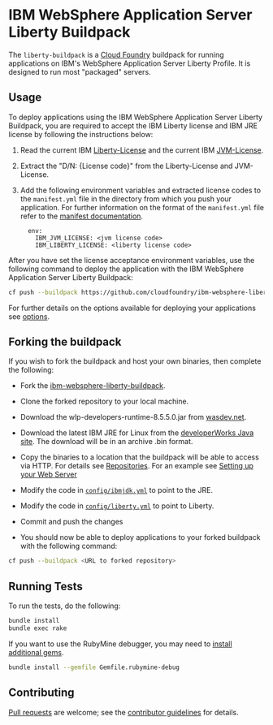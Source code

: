 # IBM WebSphere Application Server Liberty Buildpack

The `liberty-buildpack` is a [Cloud Foundry][] buildpack for running applications on IBM's WebSphere Application Server Liberty Profile.  It is designed to run most "packaged" servers.

## Usage
To deploy applications using the IBM WebSphere Application Server Liberty Buildpack, you are required to accept the IBM Liberty license and IBM JRE license by following the instructions below:
1. Read the current IBM [Liberty-License][] and the current IBM [JVM-License][].
2. Extract the "D/N: {License code}" from the Liberty-License and JVM-License.
3. Add the following environment variables and extracted license codes to the `manifest.yml` file in the directory from which you push your application. For further information on the format of
the `manifest.yml` file refer to the [manifest documentation][].

    ```
      env:
        IBM_JVM_LICENSE: <jvm license code>
        IBM_LIBERTY_LICENSE: <liberty license code>
    ```

After you have set the license acceptance environment variables, use the following command to deploy the application with the IBM WebSphere Application Server Liberty Buildpack:

```bash
cf push --buildpack https://github.com/cloudfoundry/ibm-websphere-liberty-buildpack.git
```

For further details on the options available for deploying your applications see [options][].

## Forking the buildpack   
If you wish to fork the buildpack and host your own binaries, then complete the following:

* Fork the [ibm-websphere-liberty-buildpack](https://github.com/cloudfoundry/ibm-websphere-liberty-buildpack).

* Clone the forked repository to your local machine.

* Download the wlp-developers-runtime-8.5.5.0.jar from [wasdev.net][].

* Download the latest IBM JRE for Linux from the [developerWorks Java site][].
  The download will be in an archive .bin format.
   
* Copy the binaries to a location that the buildpack will be able to access via HTTP. For details see
  [Repositories][]. For an example see [Setting up your Web Server][example]

* Modify the code in [`config/ibmjdk.yml`][ibmjdk.yml] to point to the JRE.

* Modify the code in [`config/liberty.yml`][liberty.yml] to point to Liberty.

* Commit and push the changes

* You should now be able to deploy applications to your forked buildpack with the following command:

```bash
cf push --buildpack <URL to forked repository>
```
    
## Running Tests
To run the tests, do the following:

```bash
bundle install
bundle exec rake
```

If you want to use the RubyMine debugger, you may need to [install additional gems][].

```bash
bundle install --gemfile Gemfile.rubymine-debug
```

## Contributing
[Pull requests][] are welcome; see the [contributor guidelines][] for details.

[Apache License]: http://www.apache.org/licenses/LICENSE-2.0
[Cloud Foundry]: http://www.cloudfoundry.com
[contributor guidelines]: CONTRIBUTING.md
[GitHub's forking functionality]: https://help.github.com/articles/fork-a-repo
[install additional gems]: http://stackoverflow.com/questions/11732715/how-do-i-install-ruby-debug-base19x-on-mountain-lion-for-intellij
[pull request]: https://help.github.com/articles/using-pull-requests
[Pull requests]: http://help.github.com/send-pull-requests
[example]: docs/installation.md#setting-up-your-web-server
[options]: docs/server-xml-options.md
[Repositories]: docs/util-repositories.md
[ibmjdk.yml]: config/ibmjdk.yml
[liberty.yml]: config/liberty.yml
[wasdev.net]: http://wasdev.net
[developerWorks Java site]: https://www.ibm.com/developerworks/java/jdk/
[Liberty-License]: http://public.dhe.ibm.com/ibmdl/export/pub/software/websphere/wasdev/downloads/wlp/8.5.5.0/lafiles/runtime//en.html
[JVM-License]: http://www14.software.ibm.com/cgi-bin/weblap/lap.pl?la_formnum=&li_formnum=L-AWON-8GALN9&title=IBM%C2%AE+SDK%2C+Java-+Technology+Edition%2C+Version+7.0&l=en
[manifest documentation]: http://docs.cloudfoundry.com/docs/using/deploying-apps/manifest.html
